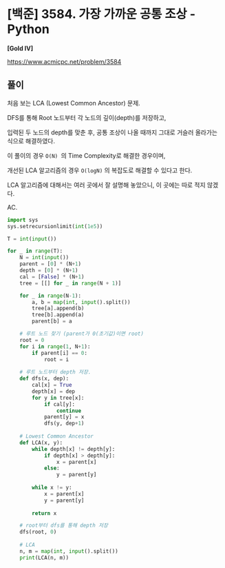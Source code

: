 # [백준] 3584. 가장 가까운 공통 조상 - Python

**[Gold IV]**



https://www.acmicpc.net/problem/3584



## 풀이

처음 보는 LCA (Lowest Common Ancestor) 문제.

DFS를 통해 Root 노드부터 각 노드의 깊이(depth)를 저장하고, 

입력된 두 노드의 depth를 맞춘 후, 공통 조상이 나올 때까지 그대로 거슬러 올라가는 식으로 해결하였다.



이 풀이의 경우 `O(N) `의 Time Complexity로 해결한 경우이며,

개선된 LCA 알고리즘의 경우 `O(logN)` 의 복잡도로 해결할 수 있다고 한다.

LCA 알고리즘에 대해서는 여러 곳에서 잘 설명해 놓았으니, 이 곳에는 따로 적지 않겠다.



AC.

```python
import sys
sys.setrecursionlimit(int(1e5))

T = int(input())

for _ in range(T):
    N = int(input())
    parent = [0] * (N+1)
    depth = [0] * (N+1)
    cal = [False] * (N+1)
    tree = [[] for _ in range(N + 1)]

    for _ in range(N-1):
        a, b = map(int, input().split())
        tree[a].append(b)
        tree[b].append(a)
        parent[b] = a

    # 루트 노드 찾기 (parent가 0(초기값)이면 root)
    root = 0
    for i in range(1, N+1):
        if parent[i] == 0:
            root = i
            
    # 루트 노드부터 depth 저장.
    def dfs(x, dep):
        cal[x] = True
        depth[x] = dep
        for y in tree[x]:
            if cal[y]:
                continue
            parent[y] = x
            dfs(y, dep+1)
    
    # Lowest Common Ancestor
    def LCA(x, y):
        while depth[x] != depth[y]:
            if depth[x] > depth[y]:
                x = parent[x]
            else:
                y = parent[y]
        
        while x != y:
            x = parent[x]
            y = parent[y]
        
        return x

    # root부터 dfs를 통해 depth 저장
    dfs(root, 0)
    
    # LCA
    n, m = map(int, input().split())
    print(LCA(n, m))
```

